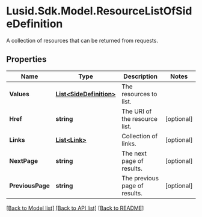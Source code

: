 # Lusid.Sdk.Model.ResourceListOfSideDefinition
A collection of resources that can be returned from requests.

## Properties

Name | Type | Description | Notes
------------ | ------------- | ------------- | -------------
**Values** | [**List&lt;SideDefinition&gt;**](SideDefinition.md) | The resources to list. | 
**Href** | **string** | The URI of the resource list. | [optional] 
**Links** | [**List&lt;Link&gt;**](Link.md) | Collection of links. | [optional] 
**NextPage** | **string** | The next page of results. | [optional] 
**PreviousPage** | **string** | The previous page of results. | [optional] 

[[Back to Model list]](../README.md#documentation-for-models) [[Back to API list]](../README.md#documentation-for-api-endpoints) [[Back to README]](../README.md)

